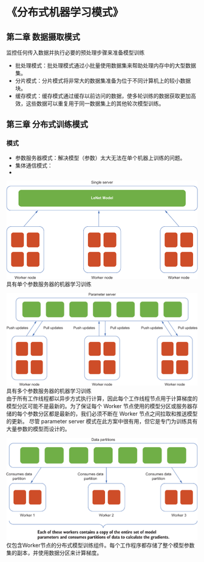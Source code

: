 # 《分布式机器学习模式》

## 第二章 数据摄取模式
监控任何传入数据并执行必要的预处理步骤来准备模型训练
- 批处理模式：批处理模式通过小批量使用数据集来帮助处理内存中的大型数据集。
- 分片模式：分片模式将非常大的数据集准备为位于不同计算机上的较小数据块。
- 缓存模式：缓存模式通过缓存以前访问的数据，使多轮训练的数据获取更加高效，这些数据可以重复用于同一数据集上的其他轮次模型训练。

## 第三章 分布式训练模式
### 模式
- 参数服务器模式：解决模型（参数）太大无法在单个机器上训练的问题。
- 集体通信模式：
- 
![03-07.png](imgs/03-07.png)
具有单个参数服务器的机器学习训练

![03-08.png](imgs/03-08.png)
具有多个参数服务器的机器学习训练\
由于所有工作线程都以异步方式执行计算，因此每个工作线程节点用于计算梯度的模型分区可能不是最新的。为了保证每个 Worker 节点使用的模型分区或服务器存储的每个参数分区都是最新的，我们必须不断在 Worker 节点之间拉取和推送模型的更新。
尽管 parameter server 模式在此方案中很有用，但它是专门为训练具有大量参数的模型而设计的。

![03-15.png](imgs/03-15.png)
仅包含Worker节点的分布式模型训练组件。每个工作程序都存储了整个模型参数集的副本，并使用数据分区来计算梯度。